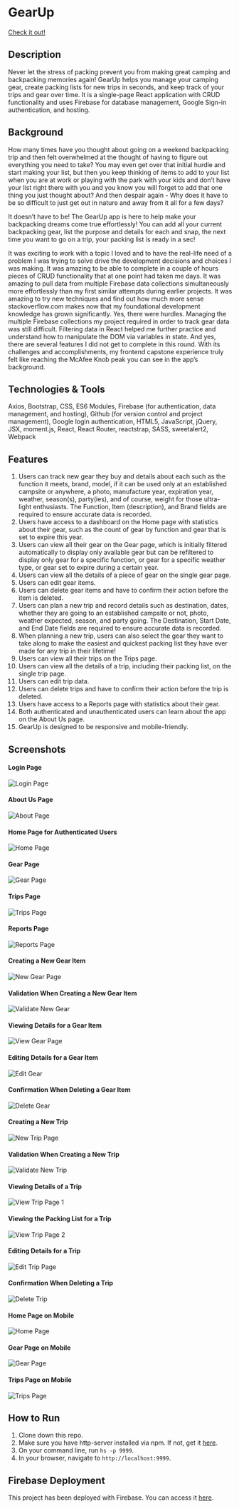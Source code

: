 # GearUp
[Check it out!](https://frontendcapstone-ae7be.web.app/auth)

## Description
Never let the stress of packing prevent you from making great camping and backpacking memories again!
GearUp helps you manage your camping gear, create packing lists for new trips in seconds, and keep track of your trips and gear over time. 
It is a single-page React application with CRUD functionality and uses Firebase for database management, Google Sign-in authentication, and hosting. 

## Background
How many times have you thought about going on a weekend backpacking trip and then felt overwhelmed at the thought of having to figure out everything you need to take? You may even get over that initial hurdle and start making your list, but then you keep thinking of items to add to your list when you are at work or playing with the park with your kids and don’t have your list right there with you and you know you will forget to add that one thing you just thought about? And then despair again - Why does it have to be so difficult to just get out in nature and away from it all for a few days?  

It doesn’t have to be! The GearUp app is here to help make your backpacking dreams come true effortlessly! You can add all your current backpacking gear, list the purpose and details for each and snap, the next time you want to go on a trip, your packing list is ready in a sec! 

It was exciting to work with a topic I loved and to have the real-life need of a problem I was trying to solve drive the development decisions and choices I was making. It was amazing to be able to complete in a couple of hours pieces of CRUD functionality that at one point had taken me days. It was amazing to pull data from multiple Firebase data collections simultaneously more effortlessly than my first similar attempts during earlier projects. It was amazing to try new techniques and find out how much more sense stackoverflow.com makes now that my foundational development knowledge has grown significantly. Yes, there were hurdles. Managing the multiple Firebase collections my project required in order to track gear data was still difficult. Filtering data in React helped me further practice and understand how to manipulate the DOM via variables in state. And yes, there are several features I did not get to complete in this round. With its challenges and accomplishments, my frontend capstone experience truly felt like reaching the McAfee Knob peak you can see in the app’s background. 

## Technologies & Tools
Axios, Bootstrap, CSS, ES6 Modules, Firebase (for authentication, data management, and hosting), Github (for version control and project management), Google login authentication, HTML5, JavaScript, jQuery, JSX, moment.js, React, React Router, reactstrap, SASS, sweetalert2, Webpack

## Features
1. Users can track new gear they buy and details about each such as the function it meets, brand, model, if it can be used only at an established campsite or anywhere, a photo, manufacture year, expiration year, weather, season(s), party(ies), and of course, weight for those ultra-light  enthusiasts. The Function, Item (description), and Brand fields are required to ensure accurate data is recorded.
1. Users have access to a dashboard on the Home page with statistics about their gear, such as the count of gear by function and gear that is set to expire this year. 
1. Users can view all their gear on the Gear page, which is initially filtered automatically to display only available gear but can be refiltered to display only gear for a specific function, or  gear  for a specific weather type, or gear set to expire during a certain year.
1. Users can view all the details of a piece of gear on the single gear page. 
1. Users can edit gear items. 
1. Users can delete gear items and have to confirm their action before the item is deleted. 
1. Users can plan a new trip and record details such as destination, dates, whether they are going to an established campsite or not, photo, weather expected, season, and party going. The Destination, Start Date, and End Date fields are required to ensure accurate data is recorded.
1. When planning a new trip, users can also select the gear they want to take along to make the easiest and quickest packing list they have ever made for any trip in their lifetime!
1. Users can view all their trips on the Trips page.
1. Users can view all the details of a trip, including their packing list, on the single trip page. 
1. Users can edit trip data. 
1. Users can delete trips and have to confirm their action before the trip is deleted. 
1. Users have access to a Reports page with statistics about their gear.
1. Both authenticated and unauthenticated users can learn about the app on the About Us page. 
1. GearUp is designed to be responsive and mobile-friendly. 

## Screenshots
#### Login Page
![Login Page](./frontend-capstone-screenshots/login.png)
#### About Us Page
![About Page](./frontend-capstone-screenshots/about.png)
#### Home Page for Authenticated Users
![Home Page](./frontend-capstone-screenshots/home.png)
#### Gear Page
![Gear Page](./frontend-capstone-screenshots/gear.png)
#### Trips Page
![Trips Page](./frontend-capstone-screenshots/trips.png)
#### Reports Page
![Reports Page](./frontend-capstone-screenshots/reports.png)
#### Creating a New Gear Item
![New Gear Page](./frontend-capstone-screenshots/gear_create.png)
#### Validation When Creating a New Gear Item
![Validate New Gear](./frontend-capstone-screenshots/gear_create_validation.png)
#### Viewing Details for a Gear Item
![View Gear Page](./frontend-capstone-screenshots/gear_view_single.png)
#### Editing Details for a Gear Item
![Edit Gear](./frontend-capstone-screenshots/gear_edit.png)
#### Confirmation When Deleting a Gear Item
![Delete Gear](./frontend-capstone-screenshots/gear_delete_confirmation.png)
#### Creating a New Trip
![New Trip Page](./frontend-capstone-screenshots/trip_create.png)
#### Validation When Creating a New Trip
![Validate New Trip](./frontend-capstone-screenshots/trip_create_validation.png)
#### Viewing Details of a Trip
![View Trip Page 1](./frontend-capstone-screenshots/trip_view_single1.png)
#### Viewing the Packing List for a Trip
![View Trip Page 2](./frontend-capstone-screenshots/trip_view_single2.png)
#### Editing Details for a Trip
![Edit Trip Page](./frontend-capstone-screenshots/trip_edit.png)
#### Confirmation When Deleting a Trip
![Delete Trip](./frontend-capstone-screenshots/trip_delete_confirmation.png)
#### Home Page on Mobile
![Home Page](./frontend-capstone-screenshots/home_mobile.png)
#### Gear Page on Mobile
![Gear Page](./frontend-capstone-screenshots/gear_mobile.png)
#### Trips Page on Mobile
![Trips Page](./frontend-capstone-screenshots/trips_mobile.png)

## How to Run
1. Clone down this repo.
1. Make sure you have http-server installed via npm. If not, get it [here](https://www.npmjs.com/package/http-server).
1. On your command line, run `hs -p 9999`.
1. In your browser, navigate to `http://localhost:9999`.

## Firebase Deployment
This project has been deployed with Firebase. 
You can access it [here](https://frontendcapstone-ae7be.web.app/auth). 



